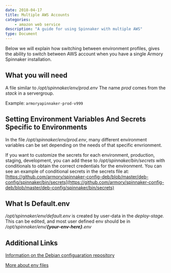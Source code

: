```yaml
---
date: 2018-04-17
title: Multiple AWS Accounts
categories:
    - amazon web service
description: "A guide for using Spinnaker with multiple AWS"
type: Document
---
```

Below we will explain how switching between environment profiles, gives the ability to switch between AWS account when you have a single Armory Spinnaker installation.

## What you will need

A file similar to */opt/spinnaker/env/prod.env* The name *prod* comes from the *stack* in a servergroup.

Example:
`armoryapinnaker-prod-v999`

## Setting Environment Variables And Secrets Specific to Environments

In the file */opt/spinnaker/env/prod.env*, many different environment variables can be set depending on the needs of that specific envrionment.  

If you want to customize the secrets for each environment, production, staging, development, you can add these to */opt/spinnaker/bin/secrets* with conditionals to obtain the correct credentials for the environment. You can see an example of conditional secrets in the secrets file at: [https://github.com/armory/spinnaker-config-deb/blob/master/deb-config/spinnaker/bin/secrets](https://github.com/armory/spinnaker-config-deb/blob/master/deb-config/spinnaker/bin/secrets)

## What Is Default.env

*/opt/spinnaker/env/default.env* is created by user-data in the *deploy-stage.* This can be edited, and most user defined env should be in 
*/opt/spinnaker/env/**{your-env-here}**.env*

## Additional Links

[Information on the Debian configuaration repository](https://github.com/armory/spinnaker-config-deb)

[More about env files](https://github.com/armory/spinnaker-config-deb/tree/master/deb-config/spinnaker/env)



